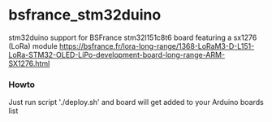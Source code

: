 # bsfrance_stm32duino
stm32duino support for BSFrance stm32l151c8t6 board featuring a sx1276 (LoRa) module
https://bsfrance.fr/lora-long-range/1368-LoRaM3-D-L151-LoRa-STM32-OLED-LiPo-development-board-long-range-ARM-SX1276.html

### Howto
Just run script './deploy.sh' and board will get added to your Arduino boards list
